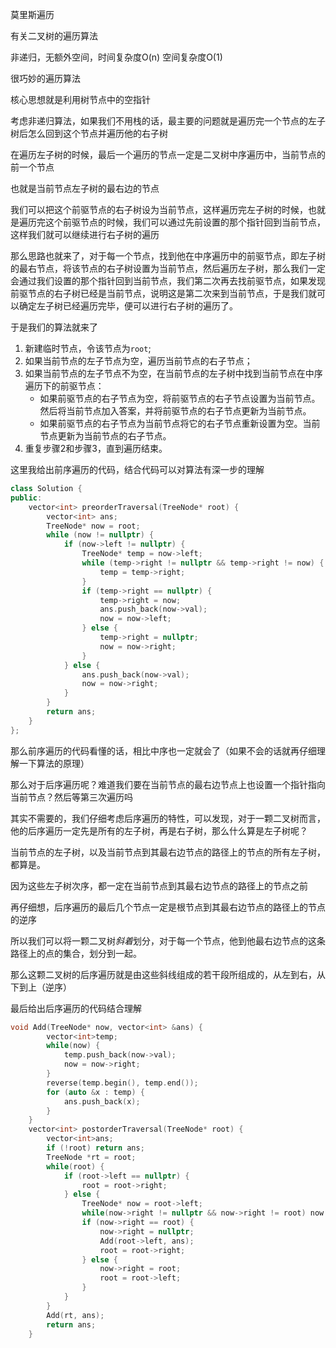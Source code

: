莫里斯遍历

有关二叉树的遍历算法

非递归，无额外空间，时间复杂度O(n) 空间复杂度O(1)

很巧妙的遍历算法

核心思想就是利用树节点中的空指针

考虑非递归算法，如果我们不用栈的话，最主要的问题就是遍历完一个节点的左子树后怎么回到这个节点并遍历他的右子树

在遍历左子树的时候，最后一个遍历的节点一定是二叉树中序遍历中，当前节点的前一个节点

也就是当前节点左子树的最右边的节点

我们可以把这个前驱节点的右子树设为当前节点，这样遍历完左子树的时候，也就是遍历完这个前驱节点的时候，我们可以通过先前设置的那个指针回到当前节点，这样我们就可以继续进行右子树的遍历

那么思路也就来了，对于每一个节点，找到他在中序遍历中的前驱节点，即左子树的最右节点，将该节点的右子树设置为当前节点，然后遍历左子树，那么我们一定会通过我们设置的那个指针回到当前节点，我们第二次再去找前驱节点，如果发现前驱节点的右子树已经是当前节点，说明这是第二次来到当前节点，于是我们就可以确定左子树已经遍历完毕，便可以进行右子树的遍历了。

于是我们的算法就来了

1. 新建临时节点，令该节点为`root`;
2. 如果当前节点的左子节点为空，遍历当前节点的右子节点；
3. 如果当前节点的左子节点不为空，在当前节点的左子树中找到当前节点在中序遍历下的前驱节点：
   - 如果前驱节点的右子节点为空，将前驱节点的右子节点设置为当前节点。然后将当前节点加入答案，并将前驱节点的右子节点更新为当前节点。
   - 如果前驱节点的右子节点为当前节点将它的右子节点重新设置为空。当前节点更新为当前节点的右子节点。
4. 重复步骤2和步骤3，直到遍历结束。

这里我给出前序遍历的代码，结合代码可以对算法有深一步的理解

```cpp
class Solution {
public:
    vector<int> preorderTraversal(TreeNode* root) {
        vector<int> ans;
        TreeNode* now = root;
        while (now != nullptr) {
            if (now->left != nullptr) {
                TreeNode* temp = now->left;
                while (temp->right != nullptr && temp->right != now) {
                    temp = temp->right;
                }
                if (temp->right == nullptr) {
                    temp->right = now;
                    ans.push_back(now->val);
                    now = now->left;
                } else {
                    temp->right = nullptr;
                    now = now->right;
                }
            } else {
                ans.push_back(now->val);
                now = now->right;
            }
        }
        return ans;
    }
};
```

那么前序遍历的代码看懂的话，相比中序也一定就会了（如果不会的话就再仔细理解一下算法的原理）

那么对于后序遍历呢？难道我们要在当前节点的最右边节点上也设置一个指针指向当前节点？然后等第三次遍历吗

其实不需要的，我们仔细考虑后序遍历的特性，可以发现，对于一颗二叉树而言，他的后序遍历一定先是所有的左子树，再是右子树，那么什么算是左子树呢？

当前节点的左子树，以及当前节点到其最右边节点的路径上的节点的所有左子树，都算是。

因为这些左子树次序，都一定在当前节点到其最右边节点的路径上的节点之前

再仔细想，后序遍历的最后几个节点一定是根节点到其最右边节点的路径上的节点的逆序

所以我们可以将一颗二叉树*斜着*划分，对于每一个节点，他到他最右边节点的这条路径上的点的集合，划分到一起。

那么这颗二叉树的后序遍历就是由这些斜线组成的若干段所组成的，从左到右，从下到上（逆序）

最后给出后序遍历的代码结合理解

```cpp
void Add(TreeNode* now, vector<int> &ans) {
        vector<int>temp;
        while(now) {
            temp.push_back(now->val);
            now = now->right;
        }
        reverse(temp.begin(), temp.end());
        for (auto &x : temp) {
            ans.push_back(x);
        }
    }
    vector<int> postorderTraversal(TreeNode* root) {
        vector<int>ans;
        if (!root) return ans;
        TreeNode *rt = root;
        while(root) {
            if (root->left == nullptr) {
                root = root->right;
            } else {
                TreeNode* now = root->left;
                while(now->right != nullptr && now->right != root) now = now->right;
                if (now->right == root) {
                    now->right = nullptr;
                    Add(root->left, ans);
                    root = root->right;
                } else {
                    now->right = root;
                    root = root->left;
                }
            }
        }
        Add(rt, ans);
        return ans;
    }
```

